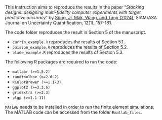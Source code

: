 This instruction aims to reproduce the results in the paper “*Stacking designs: designing multi-fidelity computer experiments with target predictive accuracy*”
by [Sung, Ji, Mak, Wang, and Tang
(2024)](https://epubs.siam.org/doi/full/10.1137/22M1532007), SIAM/ASA Journal on Uncertainty Quantification, 12(1), 157-181.

The code folder reproduces the result in Section 5 of the manuscript.

-   `currin_example.R` reproduces the results of Section 5.1.
-   `poisson_example.R` reproduces the results of Section 5.2.
-   `blade_example.R` reproduces the results of Section 5.3.

The following R packages are required to run the code:

-   `matlabr (>=1.5.2)`
-   `randtoolbox (>=2.0.2)`
-   `RColorBrewer (>=1.1-3)`
-   `ggplot2 (>=3.3.6)`
-   `gridExtra (>=2.3)`
-   `plgp (>=1.1-11)`

`MATLAB` needs to be installed in order to run the finite element
simulations. The MATLAB code can be accessed from the folder
`Rmatlab_files`.
